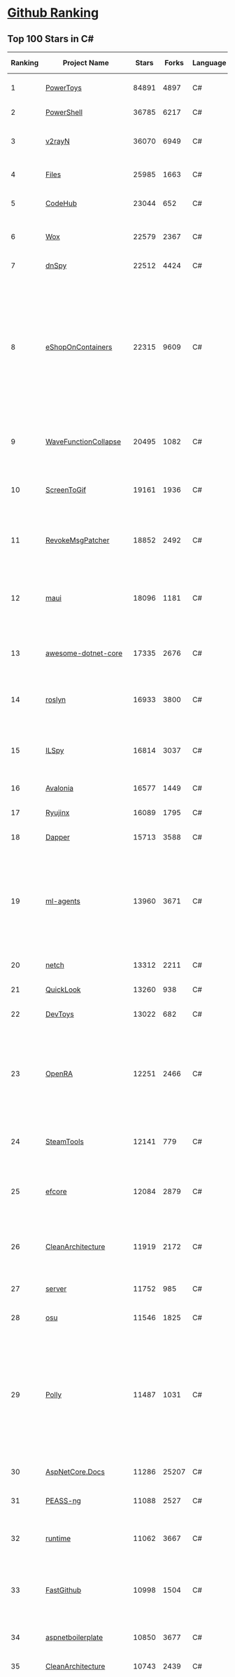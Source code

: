 [Github Ranking](../README.md)
==========

## Top 100 Stars in C\#

| Ranking | Project Name | Stars | Forks | Language | Open Issues | Description | Last Commit |
| ------- | ------------ | ----- | ----- | -------- | ----------- | ----------- | ----------- |
| 1 | [PowerToys](https://github.com/microsoft/PowerToys) | 84891 | 4897 | C# | 4079 | Windows system utilities to maximize productivity | 2023-01-20T01:51:01Z |
| 2 | [PowerShell](https://github.com/PowerShell/PowerShell) | 36785 | 6217 | C# | 3314 | PowerShell for every system! | 2023-01-19T21:57:05Z |
| 3 | [v2rayN](https://github.com/2dust/v2rayN) | 36070 | 6949 | C# | 133 | A V2Ray client for Windows, support Xray core and v2fly core | 2023-01-09T12:20:12Z |
| 4 | [Files](https://github.com/files-community/Files) | 25985 | 1663 | C# | 411 | Building the best file manager experience for Windows | 2023-01-19T22:51:10Z |
| 5 | [CodeHub](https://github.com/CodeHubApp/CodeHub) | 23044 | 652 | C# | 234 | CodeHub is an iOS application written using Xamarin | 2022-06-22T16:14:05Z |
| 6 | [Wox](https://github.com/Wox-launcher/Wox) | 22579 | 2367 | C# | 953 | Launcher for Windows, an alternative to Alfred and Launchy. | 2022-12-27T10:47:18Z |
| 7 | [dnSpy](https://github.com/dnSpy/dnSpy) | 22512 | 4424 | C# | 0 | .NET debugger and assembly editor | 2020-12-20T23:55:15Z |
| 8 | [eShopOnContainers](https://github.com/dotnet-architecture/eShopOnContainers) | 22315 | 9609 | C# | 24 | Cross-platform .NET sample microservices and container based application that runs on Linux Windows and macOS. Powered by .NET 6, Docker Containers and Azure Kubernetes Services. Supports Visual Studio, VS for Mac and CLI based environments with Docker CLI, dotnet CLI, VS Code or any other code editor. | 2023-01-18T07:50:23Z |
| 9 | [WaveFunctionCollapse](https://github.com/mxgmn/WaveFunctionCollapse) | 20495 | 1082 | C# | 1 | Bitmap & tilemap generation from a single example with the help of ideas from quantum mechanics | 2023-01-03T14:09:12Z |
| 10 | [ScreenToGif](https://github.com/NickeManarin/ScreenToGif) | 19161 | 1936 | C# | 203 | 🎬 ScreenToGif allows you to record a selected area of your screen, edit and save it as a gif or video. | 2023-01-11T03:20:15Z |
| 11 | [RevokeMsgPatcher](https://github.com/huiyadanli/RevokeMsgPatcher) | 18852 | 2492 | C# | 39 | :trollface: A hex editor for WeChat/QQ/TIM - PC版微信/QQ/TIM防撤回补丁（我已经看到了，撤回也没用了） | 2023-01-15T06:18:35Z |
| 12 | [maui](https://github.com/dotnet/maui) | 18096 | 1181 | C# | 2191 | .NET MAUI is the .NET Multi-platform App UI, a framework for building native device applications spanning mobile, tablet, and desktop. | 2023-01-20T01:40:13Z |
| 13 | [awesome-dotnet-core](https://github.com/thangchung/awesome-dotnet-core) | 17335 | 2676 | C# | 19 | :honeybee: A collection of awesome .NET core libraries, tools, frameworks and software | 2023-01-18T10:31:35Z |
| 14 | [roslyn](https://github.com/dotnet/roslyn) | 16933 | 3800 | C# | 8269 | The Roslyn .NET compiler provides C# and Visual Basic languages with rich code analysis APIs. | 2023-01-20T02:29:01Z |
| 15 | [ILSpy](https://github.com/icsharpcode/ILSpy) | 16814 | 3037 | C# | 190 | .NET Decompiler with support for PDB generation, ReadyToRun, Metadata (&more) - cross-platform! | 2023-01-05T11:36:06Z |
| 16 | [Avalonia](https://github.com/AvaloniaUI/Avalonia) | 16577 | 1449 | C# | 1264 | A cross-platform UI framework for .NET | 2023-01-19T22:06:36Z |
| 17 | [Ryujinx](https://github.com/Ryujinx/Ryujinx) | 16089 | 1795 | C# | 318 | Experimental Nintendo Switch Emulator written in C# | 2023-01-20T01:53:56Z |
| 18 | [Dapper](https://github.com/DapperLib/Dapper) | 15713 | 3588 | C# | 351 | Dapper - a simple object mapper for .Net | 2023-01-14T17:36:54Z |
| 19 | [ml-agents](https://github.com/Unity-Technologies/ml-agents) | 13960 | 3671 | C# | 106 | The Unity Machine Learning Agents Toolkit (ML-Agents) is an open-source project that enables games and simulations to serve as environments for training intelligent agents using deep reinforcement learning and imitation learning. | 2023-01-17T20:33:11Z |
| 20 | [netch](https://github.com/netchx/netch) | 13312 | 2211 | C# | 11 | A simple proxy client | 2023-01-19T16:11:49Z |
| 21 | [QuickLook](https://github.com/QL-Win/QuickLook) | 13260 | 938 | C# | 359 | Bring macOS “Quick Look” feature to Windows | 2023-01-15T14:07:55Z |
| 22 | [DevToys](https://github.com/veler/DevToys) | 13022 | 682 | C# | 227 | A Swiss Army knife for developers. | 2023-01-19T05:55:37Z |
| 23 | [OpenRA](https://github.com/OpenRA/OpenRA) | 12251 | 2466 | C# | 1443 | Open Source real-time strategy game engine for early Westwood games such as Command & Conquer: Red Alert written in C# using SDL and OpenGL. Runs on Windows, Linux, *BSD and Mac OS X. | 2023-01-19T22:06:52Z |
| 24 | [SteamTools](https://github.com/BeyondDimension/SteamTools) | 12141 | 779 | C# | 448 | 🛠「Watt Toolkit」是一个开源跨平台的多功能 Steam 工具箱。 | 2023-01-17T23:07:26Z |
| 25 | [efcore](https://github.com/dotnet/efcore) | 12084 | 2879 | C# | 1697 | EF Core is a modern object-database mapper for .NET. It supports LINQ queries, change tracking, updates, and schema migrations. | 2023-01-20T02:55:51Z |
| 26 | [CleanArchitecture](https://github.com/ardalis/CleanArchitecture) | 11919 | 2172 | C# | 16 | Clean Architecture Solution Template: A starting point for Clean Architecture with ASP.NET Core | 2023-01-11T17:12:24Z |
| 27 | [server](https://github.com/bitwarden/server) | 11752 | 985 | C# | 38 | The core infrastructure backend (API, database, Docker, etc). | 2023-01-20T02:53:21Z |
| 28 | [osu](https://github.com/ppy/osu) | 11546 | 1825 | C# | 949 | rhythm is just a *click* away! | 2023-01-20T01:21:56Z |
| 29 | [Polly](https://github.com/App-vNext/Polly) | 11487 | 1031 | C# | 84 | Polly is a .NET resilience and transient-fault-handling library that allows developers to express policies such as Retry, Circuit Breaker, Timeout, Bulkhead Isolation, and Fallback in a fluent and thread-safe manner. From version 6.0.1, Polly targets .NET Standard 1.1 and 2.0+. | 2023-01-19T18:07:58Z |
| 30 | [AspNetCore.Docs](https://github.com/dotnet/AspNetCore.Docs) | 11286 | 25207 | C# | 438 | Documentation for ASP.NET Core | 2023-01-20T01:40:39Z |
| 31 | [PEASS-ng](https://github.com/carlospolop/PEASS-ng) | 11088 | 2527 | C# | 11 | PEASS - Privilege Escalation Awesome Scripts SUITE (with colors) | 2023-01-15T04:27:00Z |
| 32 | [runtime](https://github.com/dotnet/runtime) | 11062 | 3667 | C# | 8002 | .NET is a cross-platform runtime for cloud, mobile, desktop, and IoT apps. | 2023-01-20T02:33:37Z |
| 33 | [FastGithub](https://github.com/dotnetcore/FastGithub) | 10998 | 1504 | C# | 105 | github加速神器，解决github打不开、用户头像无法加载、releases无法上传下载、git-clone、git-pull、git-push失败等问题 | 2022-12-08T18:58:24Z |
| 34 | [aspnetboilerplate](https://github.com/aspnetboilerplate/aspnetboilerplate) | 10850 | 3677 | C# | 173 | ASP.NET Boilerplate - Web Application Framework | 2023-01-18T10:42:22Z |
| 35 | [CleanArchitecture](https://github.com/jasontaylordev/CleanArchitecture) | 10743 | 2439 | C# | 15 | Clean Architecture Solution Template for .NET 7 | 2023-01-08T20:02:43Z |
| 36 | [N_m3u8DL-CLI](https://github.com/nilaoda/N_m3u8DL-CLI) | 10624 | 1830 | C# | 222 | [.NET] m3u8 downloader 开源的命令行m3u8/HLS/dash下载器，支持普通AES-128-CBC解密，多线程，自定义请求头等. 支持简体中文,繁体中文和英文. English Supported. | 2022-12-08T15:02:46Z |
| 37 | [mono](https://github.com/mono/mono) | 10263 | 3762 | C# | 2103 | Mono open source ECMA CLI, C# and .NET implementation. | 2023-01-18T09:02:36Z |
| 38 | [AssetStudio](https://github.com/Perfare/AssetStudio) | 10074 | 1917 | C# | 176 | AssetStudio is a tool for exploring, extracting and exporting assets and assetbundles. | 2022-12-08T15:37:37Z |
| 39 | [CMWTAT_Digital_Edition](https://github.com/TGSAN/CMWTAT_Digital_Edition) | 10033 | 1501 | C# | 16 | CloudMoe Windows 10/11 Activation Toolkit get digital license, the best open source Win 10/11 activator in GitHub. GitHub 上最棒的开源 Win10/Win11 数字权利（数字许可证）激活工具！ | 2022-12-12T03:32:24Z |
| 40 | [downkyi](https://github.com/leiurayer/downkyi) | 10006 | 1294 | C# | 280 | 哔哩下载姬downkyi，B站视频下载工具，支持批量下载，支持8K、HDR、杜比视界，提供工具箱（音视频提取、去水印等）。 | 2023-01-15T03:32:40Z |
| 41 | [lively](https://github.com/rocksdanister/lively) | 9636 | 790 | C# | 200 | Free and open-source software that allows users to set animated desktop wallpapers and screensavers. | 2023-01-19T16:23:32Z |
| 42 | [csharplang](https://github.com/dotnet/csharplang) | 9540 | 971 | C# | 420 | The official repo for the design of the C# programming language | 2023-01-19T23:42:25Z |
| 43 | [abp](https://github.com/abpframework/abp) | 9334 | 2867 | C# | 562 | Open Source Web Application Framework for ASP.NET Core | 2023-01-19T14:29:46Z |
| 44 | [basic-computer-games](https://github.com/coding-horror/basic-computer-games) | 9279 | 1199 | C# | 12 | An updated version of the classic "Basic Computer Games" book, with well-written examples in a variety of common MEMORY SAFE, SCRIPTING programming languages. See https://coding-horror.github.io/basic-computer-games/ | 2023-01-05T23:59:17Z |
| 45 | [MonoGame](https://github.com/MonoGame/MonoGame) | 9122 | 2670 | C# | 700 | One framework for creating powerful cross-platform games. | 2022-12-30T19:03:27Z |
| 46 | [CefSharp](https://github.com/cefsharp/CefSharp) | 9113 | 2845 | C# | 41 | .NET (WPF and Windows Forms) bindings for the Chromium Embedded Framework | 2023-01-17T00:23:49Z |
| 47 | [orleans](https://github.com/dotnet/orleans) | 9073 | 1957 | C# | 406 | Cloud Native application framework for .NET | 2023-01-19T20:48:50Z |
| 48 | [MediatR](https://github.com/jbogard/MediatR) | 8989 | 1034 | C# | 6 | Simple, unambitious mediator implementation in .NET | 2023-01-18T22:39:26Z |
| 49 | [ArchiSteamFarm](https://github.com/JustArchiNET/ArchiSteamFarm) | 8939 | 985 | C# | 3 | C# application with primary purpose of farming Steam cards from multiple accounts simultaneously. | 2023-01-20T02:22:01Z |
| 50 | [RestSharp](https://github.com/restsharp/RestSharp) | 8855 | 2271 | C# | 15 | Simple REST and HTTP API Client for .NET | 2023-01-13T22:02:12Z |
| 51 | [choco](https://github.com/chocolatey/choco) | 8795 | 866 | C# | 772 | Chocolatey - the package manager for Windows | 2023-01-19T14:31:57Z |
| 52 | [Jackett](https://github.com/Jackett/Jackett) | 8495 | 1030 | C# | 199 | API Support for your favorite torrent trackers | 2023-01-20T02:46:42Z |
| 53 | [winsw](https://github.com/winsw/winsw) | 8396 | 1298 | C# | 150 | A wrapper executable that can run any executable as a Windows service, in a permissive license. | 2023-01-19T14:13:13Z |
| 54 | [eShopOnWeb](https://github.com/dotnet-architecture/eShopOnWeb) | 8367 | 4267 | C# | 4 | Sample ASP.NET Core 6.0 reference application, powered by Microsoft, demonstrating a layered application architecture with monolithic deployment model. Download the eBook PDF from docs folder. | 2023-01-14T09:50:28Z |
| 55 | [duplicati](https://github.com/duplicati/duplicati) | 8367 | 780 | C# | 886 | Store securely encrypted backups in the cloud! | 2023-01-13T23:29:54Z |
| 56 | [Locale-Emulator](https://github.com/xupefei/Locale-Emulator) | 8260 | 707 | C# | 0 | Yet Another System Region and Language Simulator | 2022-04-15T09:55:46Z |
| 57 | [machinelearning](https://github.com/dotnet/machinelearning) | 8255 | 1799 | C# | 729 | ML.NET is an open source and cross-platform machine learning framework for .NET. | 2023-01-13T20:23:31Z |
| 58 | [Captura](https://github.com/MathewSachin/Captura) | 7996 | 1549 | C# | 109 | Capture Screen, Audio, Cursor, Mouse Clicks and Keystrokes | 2020-08-16T15:25:25Z |
| 59 | [Hangfire](https://github.com/HangfireIO/Hangfire) | 7983 | 1570 | C# | 706 | An easy way to perform background job processing in your .NET and .NET Core applications. No Windows Service or separate process required | 2023-01-13T11:30:41Z |
| 60 | [modular-monolith-with-ddd](https://github.com/kgrzybek/modular-monolith-with-ddd) | 7865 | 1182 | C# | 41 | Full Modular Monolith application with Domain-Driven Design approach. | 2023-01-13T15:53:13Z |

